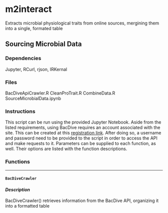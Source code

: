 # m2interact
Extracts microbial physiological traits from online sources, mergining them into a single, formated table

## Sourcing Microbial Data 

### Dependencies
Jupyter, RCurl, rjson, IRKernal

### Files
BacDiveApiCrawler.R
CleanProTrait.R
CombineData.R
SourceMicrobialData.ipynb

### Instructions
This script can be run using the provided Jupyter Notebook. Aside from the listed requirements, using BacDive requires an account associated with the site. This can be created at this [registration link](https://bacdive.dsmz.de/api/bacdive/registration/register/). After doing so, a username and password need to be provided to the script in order to access the API and make requests to it. 
Parameters can be supplied to each function, as well. Their options are listed with the function descriptions. 

### Functions
------------------------------------------------------------------------------------------------------------------------------
#### `BacDiveCrawler`

#### *Description*
BacDiveCrawler() retrieves information from the BacDive API, organizing it into a formatted table

#### *Usage*
`BacDiveCrawler(save_file = TRUE)`

#### *Arguments*
*save_file* if true, saves a .csv to the working directory containing the information extracted from the BacDive API

#### *Details*
Designed to traverse the API provided by BacDive. The BacDive API provides a database that can easily queried, providing microbial physiology data in JSON, HTML, or XML formats. Each specie contains its own ‘page’, which details information such as taxonomy, morphology, strain information, and more. This script currently selectively chooses certain traits to record, meaning that there is more data that could be chosen to extracted, if implemented. 

#### *Value*
Returns a data.frame containing information extracted from BacDive

#### *Warning*
Because this traverses the site’s available API, it is still limited by internet connection speeds and the rate at which the site’s server responds. This can be detrimental to the speed at which the script can run. A possible future improvement would be to request multiple links at once, rather than one at a time. However, this, too, could prove problematic as the site’s server could be overloaded. 


#### `CleanProTrait`

#### *Description* 
CleanProTrait() retrieves information from a file downloaded from the ProTrait Atlas, formatting into a table

#### *Usage* 
`CleanProTrait(save_file = TRUE)`

#### *Arguments* 
*save_file*	if true, saves a .csv to the working directory containing the information extracted from the ProTrait Atlas

#### *Details* 
Designed to extract information from a table created by ProTrait.  It lacks a format that generalizes traits, instead listing each type of trait (gram-positive, pathogenic in animals, aerobe, etc) as its column. Therefore, this script organizes this table into generalized traits, providing for an easy way to use this table for purposes such as annotation. 
It will first check if the ProTrait file already exists in the working directory. If it does not, it will download the file to the working directory and start formatting it. 

#### *Value* 
Returns a data.frame containing information extracted from ProTrait


#### `CombineData**`

#### *Description*
CombineData() combines the given tables into a single, formatted table

#### *Usage*
`CombineData(protrait, bacdive, save_file = TRUE)` 

#### *Arguments*
*protrait* a data.frame containing the traits sourced from the ProTrait Atlas

*bacdive*	a data.frame containing the traits sources from the BacDive database

*save_file*	if true, saves a .csv to the working directory containing the information resulting from the combined table

#### *Details*
CombineData.R is a script that merges the tables extracted from BacDive and ProTrait. This script is required because the column labels produced for each of these tables are different and they are different traits extracted in general. This script works to create one cohesive table. 

#### *Value*
Returns a data.frame containing a information from the combined tables

#### *Warning*
This script lacks the functionality of being able to merge any two given tables. This therefore leaves it limited to the tables produced by the ProTrait and BacDive functions  

------------------------------------------------------------------------------------------------------------------------------

### Sources 
The [Bacterial Diversity Database](https://bacdive.dsmz.de), or “Bacdive”, is a database that provides microbial physiology data. It was created by and is maintained by the German Collection of Microorganisms and Cell Cultures GmbH. The [paper](https://academic.oup.com/nar/article/47/D1/D631/5106998) details how it was procured. 

The [ProTraits Atlas](http://protraits.irb.hr) describes microbial phenotypic traits. Multiple tables currently exist, and this script opts for data that is considered at least 90 % accurate in order to maximize the amount of accurate, recovered data. It was created by and is maintained by the Rudjer Boskovic Institute. Details about it can be found in the [paper](https://academic.oup.com/nar/article/44/21/10074/2290929). 
